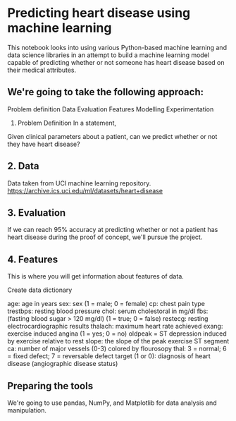 # Predicting heart disease using machine learning
This notebook looks into using various Python-based machine learning and data science libraries in an attempt to build a machine learning model capable of predicting whether or not someone has heart disease based on their medical attributes.

## We're going to take the following approach:

Problem definition
Data
Evaluation
Features
Modelling
Experimentation
1. Problem Definition
In a statement,

Given clinical parameters about a patient, can we predict whether or not they have heart disease?

## 2. Data
Data taken from UCI machine learning repository. https://archive.ics.uci.edu/ml/datasets/heart+disease

## 3. Evaluation
If we can reach 95% accuracy at predicting whether or not a patient has heart disease during the proof of concept, we'll pursue the project.

## 4. Features
This is where you will get information about features of data.

Create data dictionary

age: age in years
sex: sex (1 = male; 0 = female)
cp: chest pain type
trestbps: resting blood pressure
chol: serum cholestoral in mg/dl
fbs: (fasting blood sugar > 120 mg/dl) (1 = true; 0 = false)
restecg: resting electrocardiographic results
thalach: maximum heart rate achieved
exang: exercise induced angina (1 = yes; 0 = no)
oldpeak = ST depression induced by exercise relative to rest
slope: the slope of the peak exercise ST segment
ca: number of major vessels (0-3) colored by flourosopy
thal: 3 = normal; 6 = fixed defect; 7 = reversable defect
target (1 or 0): diagnosis of heart disease (angiographic disease status)
## Preparing the tools
We're going to use pandas, NumPy, and Matplotlib for data analysis and manipulation.
